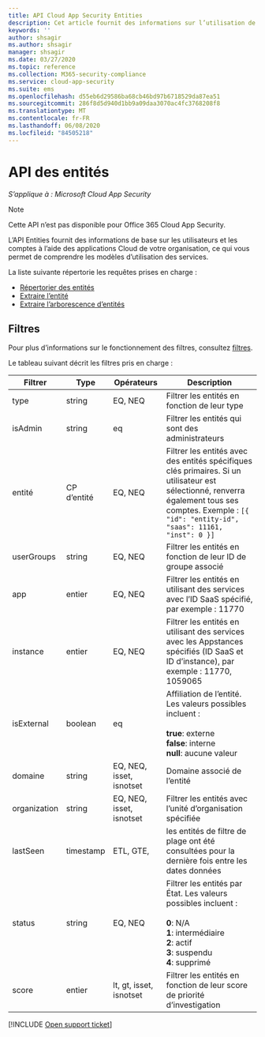 ```yaml
---
title: API Cloud App Security Entities
description: Cet article fournit des informations sur l’utilisation de l’API Entities.
keywords: ''
author: shsagir
ms.author: shsagir
manager: shsagir
ms.date: 03/27/2020
ms.topic: reference
ms.collection: M365-security-compliance
ms.service: cloud-app-security
ms.suite: ems
ms.openlocfilehash: d55eb6d29586ba68cb46bd97b6718529da87ea51
ms.sourcegitcommit: 286f8d5d940d1bb9a09daa3070ac4fc3768208f8
ms.translationtype: MT
ms.contentlocale: fr-FR
ms.lasthandoff: 06/08/2020
ms.locfileid: "84505218"
---
```

# <a name="entities-api"></a>API des entités

*S’applique à : Microsoft Cloud App Security*

> [!NOTE]
> Cette API n’est pas disponible pour Office 365 Cloud App Security.

L’API Entities fournit des informations de base sur les utilisateurs et les comptes à l’aide des applications Cloud de votre organisation, ce qui vous permet de comprendre les modèles d’utilisation des services.

La liste suivante répertorie les requêtes prises en charge :

- [Répertorier des entités](api-entities-list.md)
- [Extraire l’entité](api-entities-fetch.md)
- [Extraire l’arborescence d’entités](api-entities-fetch-tree.md)

## <a name="filters"></a>Filtres

Pour plus d’informations sur le fonctionnement des filtres, consultez [filtres](api-introduction.md#filters).

Le tableau suivant décrit les filtres pris en charge :

| Filtrer | Type | Opérateurs | Description |
| --- | --- | --- | --- |
| type| string | EQ, NEQ | Filtrer les entités en fonction de leur type |
| isAdmin | string | eq | Filtrer les entités qui sont des administrateurs |
| entité | CP d’entité | EQ, NEQ | Filtrer les entités avec des entités spécifiques clés primaires. Si un utilisateur est sélectionné, renverra également tous ses comptes. Exemple : `[{ "id": "entity-id", "saas": 11161, "inst": 0 }]` |
| userGroups |string | EQ, NEQ | Filtrer les entités en fonction de leur ID de groupe associé |
| app | entier | EQ, NEQ | Filtrer les entités en utilisant des services avec l’ID SaaS spécifié, par exemple : 11770 |
| instance | entier | EQ, NEQ | Filtrer les entités en utilisant des services avec les Appstances spécifiés (ID SaaS et ID d’instance), par exemple : 11770, 1059065 |
| isExternal | boolean | eq | Affiliation de l’entité. Les valeurs possibles incluent :<br /><br />**true**: externe<br />**false**: interne<br />**null**: aucune valeur |
| domaine | string | EQ, NEQ, isset, isnotset | Domaine associé de l’entité |
| organization | string | EQ, NEQ, isset, isnotset | Filtrer les entités avec l’unité d’organisation spécifiée |
| lastSeen | timestamp | ETL, GTE, | les entités de filtre de plage ont été consultées pour la dernière fois entre les dates données |
| status | string | EQ, NEQ | Filtrer les entités par État. Les valeurs possibles incluent :<br /><br />**0**: N/A<br />**1**: intermédiaire<br />**2**: actif<br />**3**: suspendu<br />**4**: supprimé |
| score | entier | lt, gt, isset, isnotset | Filtrer les entités en fonction de leur score de priorité d’investigation |

[!INCLUDE [Open support ticket](includes/support.md)]

